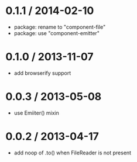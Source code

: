 
0.1.1 / 2014-02-10
==================

  * package: rename to "component-file"
  * package: use "component-emitter"

0.1.0 / 2013-11-07
==================

  * add browserify support

0.0.3 / 2013-05-08
==================

  * use Emiiter() mixin

0.0.2 / 2013-04-17
==================

  * add noop of .to() when FileReader is not present

